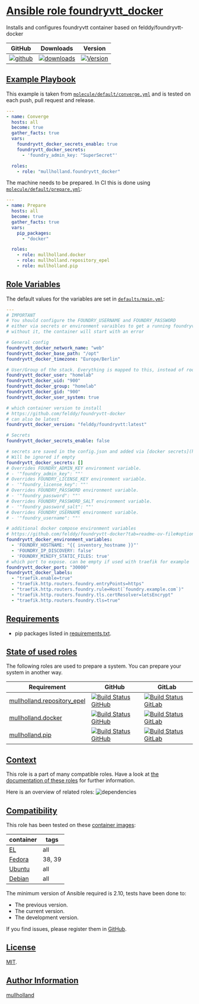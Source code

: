 # [Ansible role foundryvtt_docker](#foundryvtt_docker)

Installs and configures foundryvtt container based on felddy/foundryvtt-docker

|GitHub|Downloads|Version|
|------|---------|-------|
|[![github](https://github.com/mullholland/ansible-role-foundryvtt_docker/actions/workflows/molecule.yml/badge.svg)](https://github.com/mullholland/ansible-role-foundryvtt_docker/actions/workflows/molecule.yml)|[![downloads](https://img.shields.io/ansible/role/d/mullholland/foundryvtt_docker)](https://galaxy.ansible.com/mullholland/foundryvtt_docker)|[![Version](https://img.shields.io/github/release/mullholland/ansible-role-foundryvtt_docker.svg)](https://github.com/mullholland/ansible-role-foundryvtt_docker/releases/)|
## [Example Playbook](#example-playbook)

This example is taken from [`molecule/default/converge.yml`](https://github.com/mullholland/ansible-role-foundryvtt_docker/blob/master/molecule/default/converge.yml) and is tested on each push, pull request and release.

```yaml
---
- name: Converge
  hosts: all
  become: true
  gather_facts: true
  vars:
    foundryvtt_docker_secrets_enable: true
    foundryvtt_docker_secrets:
      - 'foundry_admin_key: "SuperSecret"'

  roles:
    - role: "mullholland.foundryvtt_docker"
```

The machine needs to be prepared. In CI this is done using [`molecule/default/prepare.yml`](https://github.com/mullholland/ansible-role-foundryvtt_docker/blob/master/molecule/default/prepare.yml):

```yaml
---
- name: Prepare
  hosts: all
  become: true
  gather_facts: true
  vars:
    pip_packages:
      - "docker"

  roles:
    - role: mullholland.docker
    - role: mullholland.repository_epel
    - role: mullholland.pip
```



## [Role Variables](#role-variables)

The default values for the variables are set in [`defaults/main.yml`](https://github.com/mullholland/ansible-role-foundryvtt_docker/blob/master/defaults/main.yml):

```yaml
---
# IMPORTANT
# You should configure the FOUNDRY_USERNAME and FOUNDRY_PASSWORD
# either via secrets or environment varaibles to get a running foundryvtt container
# without it, the container will start with an error

# General config
foundryvtt_docker_network_name: "web"
foundryvtt_docker_base_path: "/opt"
foundryvtt_docker_timezone: "Europe/Berlin"

# User/Group of the stack. Everything is mapped to this, instead of root.
foundryvtt_docker_user: "homelab"
foundryvtt_docker_uid: "900"
foundryvtt_docker_group: "homelab"
foundryvtt_docker_gid: "900"
foundryvtt_docker_user_system: true

# which container version to install
# https://github.com/felddy/foundryvtt-docker
# can also be latest
foundryvtt_docker_version: "felddy/foundryvtt:latest"

# Secrets
foundryvtt_docker_secrets_enable: false

# secrets are saved in the config.json and added via [docker secrets](https://docs.docker.com/engine/swarm/secrets/)
# Will be ignored if empty
foundryvtt_docker_secrets: []
# Overrides FOUNDRY_ADMIN_KEY environment variable.
# - '"foundry_admin_key": ""'
# Overrides FOUNDRY_LICENSE_KEY environment variable.
# - '"foundry_license_key": ""'
# Overrides FOUNDRY_PASSWORD environment variable.
# - '"foundry_password": ""'
# Overrides FOUNDRY_PASSWORD_SALT environment variable.
# - '"foundry_password_salt": ""'
# Overrides FOUNDRY_USERNAME environment variable.
# - '"foundry_username": ""'

# additional docker compose environment variables
# https://github.com/felddy/foundryvtt-docker?tab=readme-ov-file#optional-variables
foundryvtt_docker_environment_variables:
  - 'FOUNDRY_HOSTNAME: "{{ inventory_hostname }}"'
  - 'FOUNDRY_IP_DISCOVERY: false'
  - 'FOUNDRY_MINIFY_STATIC_FILES: true'
# which port to expose. can be empty if used with traefik for example
foundryvtt_docker_port: "30000"
foundryvtt_docker_labels:
  - "traefik.enable=true"
  - "traefik.http.routers.foundry.entryPoints=https"
  - "traefik.http.routers.foundry.rule=Host(`foundry.example.com`)"
  - "traefik.http.routers.foundry.tls.certResolver=letsEncrypt"
  - "traefik.http.routers.foundry.tls=true"
```

## [Requirements](#requirements)

- pip packages listed in [requirements.txt](https://github.com/mullholland/ansible-role-foundryvtt_docker/blob/master/requirements.txt).

## [State of used roles](#state-of-used-roles)

The following roles are used to prepare a system. You can prepare your system in another way.

| Requirement | GitHub | GitLab |
|-------------|--------|--------|
|[mullholland.repository_epel](https://galaxy.ansible.com/mullholland/repository_epel)|[![Build Status GitHub](https://github.com/mullholland/ansible-role-repository_epel/workflows/Ansible%20Molecule/badge.svg)](https://github.com/mullholland/ansible-role-repository_epel/actions)|[![Build Status GitLab](https://gitlab.com/opensourceunicorn/ansible-role-repository_epel/badges/master/pipeline.svg)](https://gitlab.com/opensourceunicorn/ansible-role-repository_epel)|
|[mullholland.docker](https://galaxy.ansible.com/mullholland/docker)|[![Build Status GitHub](https://github.com/mullholland/ansible-role-docker/workflows/Ansible%20Molecule/badge.svg)](https://github.com/mullholland/ansible-role-docker/actions)|[![Build Status GitLab](https://gitlab.com/opensourceunicorn/ansible-role-docker/badges/master/pipeline.svg)](https://gitlab.com/opensourceunicorn/ansible-role-docker)|
|[mullholland.pip](https://galaxy.ansible.com/mullholland/pip)|[![Build Status GitHub](https://github.com/mullholland/ansible-role-pip/workflows/Ansible%20Molecule/badge.svg)](https://github.com/mullholland/ansible-role-pip/actions)|[![Build Status GitLab](https://gitlab.com/opensourceunicorn/ansible-role-pip/badges/master/pipeline.svg)](https://gitlab.com/opensourceunicorn/ansible-role-pip)|

## [Context](#context)

This role is a part of many compatible roles. Have a look at [the documentation of these roles](https://mullholland.net) for further information.

Here is an overview of related roles:
![dependencies](https://raw.githubusercontent.com/mullholland/ansible-role-foundryvtt_docker/png/requirements.png "Dependencies")

## [Compatibility](#compatibility)

This role has been tested on these [container images](https://hub.docker.com/u/mullholland):

|container|tags|
|---------|----|
|[EL](https://hub.docker.com/r/mullholland/enterpriselinux)|all|
|[Fedora](https://hub.docker.com/r/mullholland/fedora/)|38, 39|
|[Ubuntu](https://hub.docker.com/r/mullholland/ubuntu)|all|
|[Debian](https://hub.docker.com/r/mullholland/debian)|all|

The minimum version of Ansible required is 2.10, tests have been done to:

- The previous version.
- The current version.
- The development version.

If you find issues, please register them in [GitHub](https://github.com/mullholland/ansible-role-foundryvtt_docker/issues).

## [License](#license)

[MIT](https://github.com/mullholland/ansible-role-foundryvtt_docker/blob/master/LICENSE).

## [Author Information](#author-information)

[mullholland](https://mullholland.net)
